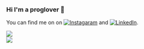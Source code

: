 ### Hi I'm a proglover 👋

You can find me on on [![Instagaram][1.2]][1] and [![LinkedIn][2.2]][2].

[1.2]: https://cdn.exclaimer.com/Handbook%20Images/instagram-icon_16x16.png?_ga=2.202001553.1803862764.1633098002-772716356.1633098000
[2.2]: https://raw.githubusercontent.com/MartinHeinz/MartinHeinz/master/linkedin-3-16.png

[1]: https://instagram.com/aminevaali
[2]: https://www.linkedin.com/in/amin-vali-aa3a6b17b/

<img align="center" src="https://github-readme-stats.vercel.app/api/?username=valiamin21&show_icons=true&theme=tokyonight" />
<br>
<img align="center" src="https://github-readme-stats.vercel.app/api/top-langs/?username=valiamin21&theme=tokyonight" />
